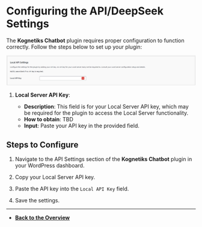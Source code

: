 # Configuring the API/DeepSeek Settings

The **Kognetiks Chatbot** plugin requires proper configuration to function correctly. Follow the steps below to set up your plugin:

![Local Server API](api-local-settings.png)

1. **Local Server API Key**:

   - **Description**: This field is for your Local Server API key, which may be required for the plugin to access the Local Server functionality.
   - **How to obtain**: TBD
   - **Input**: Paste your API key in the provided field.


## Steps to Configure

1. Navigate to the API Settings section of the **Kognetiks Chatbot** plugin in your WordPress dashboard.

2. Copy your Local Server API key.

3. Paste the API key into the `Local API Key` field.

4. Save the settings.

---

- **[Back to the Overview](/overview.md)**
